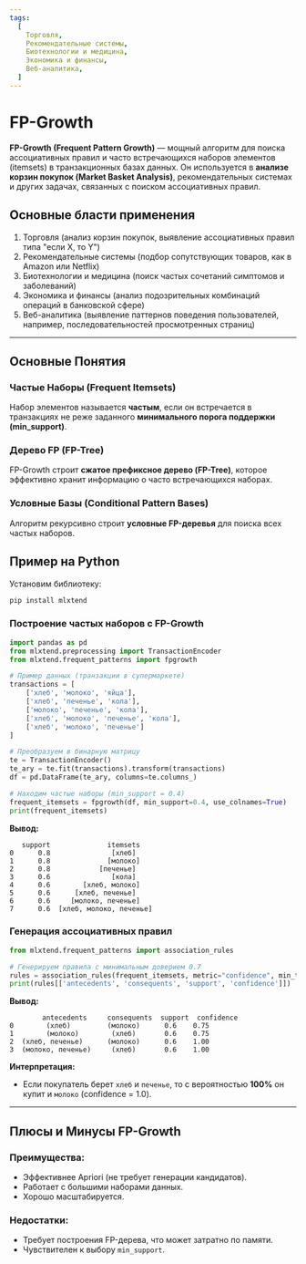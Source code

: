 ```yaml
---
tags:
  [
    Торговля,
    Рекомендательные системы,
    Биотехнологии и медицина,
    Экономика и финансы,
    Веб-аналитика,
  ]
---
```


# FP-Growth

**FP-Growth (Frequent Pattern Growth)** — мощный алгоритм для поиска ассоциативных правил и часто встречающихся наборов элементов (itemsets) в транзакционных базах данных. Он используется в **анализе корзин покупок (Market Basket Analysis)**, рекомендательных системах и других задачах, связанных с поиском ассоциативных правил.

## Основные бласти применения

1. Торговля (анализ корзин покупок, выявление ассоциативных правил типа "если X, то Y")
2. Рекомендательные системы (подбор сопутствующих товаров, как в Amazon или Netflix)
3. Биотехнологии и медицина (поиск частых сочетаний симптомов и заболеваний)
4. Экономика и финансы (анализ подозрительных комбинаций операций в банковской сфере)
5. Веб-аналитика (выявление паттернов поведения пользователей, например, последовательностей просмотренных страниц)

---

## Основные Понятия

### Частые Наборы (Frequent Itemsets)

Набор элементов называется **частым**, если он встречается в транзакциях не реже заданного **минимального порога поддержки (min_support)**.

### Дерево FP (FP-Tree)

FP-Growth строит **сжатое префиксное дерево (FP-Tree)**, которое эффективно хранит информацию о часто встречающихся наборах.

### Условные Базы (Conditional Pattern Bases)

Алгоритм рекурсивно строит **условные FP-деревья** для поиска всех частых наборов.

## Пример на Python

Установим библиотеку:

```bash
pip install mlxtend
```

### Построение частых наборов с FP-Growth

```python
import pandas as pd
from mlxtend.preprocessing import TransactionEncoder
from mlxtend.frequent_patterns import fpgrowth

# Пример данных (транзакции в супермаркете)
transactions = [
    ['хлеб', 'молоко', 'яйца'],
    ['хлеб', 'печенье', 'кола'],
    ['молоко', 'печенье', 'кола'],
    ['хлеб', 'молоко', 'печенье', 'кола'],
    ['хлеб', 'молоко', 'печенье']
]

# Преобразуем в бинарную матрицу
te = TransactionEncoder()
te_ary = te.fit(transactions).transform(transactions)
df = pd.DataFrame(te_ary, columns=te.columns_)

# Находим частые наборы (min_support = 0.4)
frequent_itemsets = fpgrowth(df, min_support=0.4, use_colnames=True)
print(frequent_itemsets)
```

**Вывод:**

```
   support              itemsets
0      0.8               [хлеб]
1      0.8              [молоко]
2      0.8            [печенье]
3      0.6               [кола]
4      0.6        [хлеб, молоко]
5      0.6      [хлеб, печенье]
6      0.6     [молоко, печенье]
7      0.6  [хлеб, молоко, печенье]
```

### Генерация ассоциативных правил

```python
from mlxtend.frequent_patterns import association_rules

# Генерируем правила с минимальным доверием 0.7
rules = association_rules(frequent_itemsets, metric="confidence", min_threshold=0.7)
print(rules[['antecedents', 'consequents', 'support', 'confidence']])
```

**Вывод:**

```
        antecedents     consequents  support  confidence
0        (хлеб)         (молоко)      0.6    0.75
1        (молоко)        (хлеб)       0.6    0.75
2  (хлеб, печенье)      (молоко)      0.6    1.00
3  (молоко, печенье)     (хлеб)       0.6    1.00
```

**Интерпретация:**

- Если покупатель берет `хлеб` и `печенье`, то с вероятностью **100%** он купит и `молоко` (confidence = 1.0).

---

## Плюсы и Минусы FP-Growth

### Преимущества:

- Эффективнее Apriori (не требует генерации кандидатов).
- Работает с большими наборами данных.
- Хорошо масштабируется.

### Недостатки:

- Требует построения FP-дерева, что может затратно по памяти.
- Чувствителен к выбору `min_support`.
